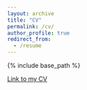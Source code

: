 ```yaml
---
layout: archive
title: "CV"
permalink: /cv/
author_profile: true
redirect_from:
  - /resume
---
```


{% include base_path %}


[Link to my CV](https://www.dropbox.com/s/fso3pzgewumyczt/CVFAlbaVivar.pdf?dl=0) 


